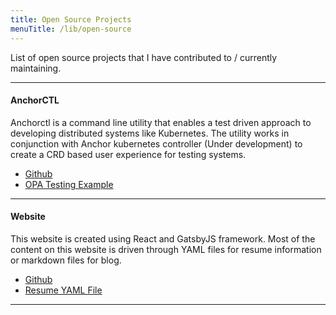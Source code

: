 ```yaml
---
title: Open Source Projects
menuTitle: /lib/open-source
---
```


List of open source projects that I have contributed to / currently maintaining.

---

#### AnchorCTL

Anchorctl is a command line utility that enables a test driven approach to developing distributed systems like Kubernetes. The utility works in conjunction with Anchor kubernetes controller (Under development) to create a CRD based user experience for testing systems.

- [Github](github.com/covarity/anchorctl)
- [OPA Testing Example](https://github.com/covarity/examples/tree/master/examples/test-admission-controller)

---

#### Website

This website is created using React and GatsbyJS framework. Most of the content on this website is driven through YAML files for resume information or markdown files for blog.

- [Github](https://github.com/spacetj/tejasc.com)
- [Resume YAML File](https://github.com/spacetj/tejasc.com/blob/master/content/resume/resume.yaml)

---
